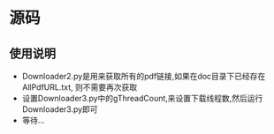 
# 源码

## 使用说明

- Downloader2.py是用来获取所有的pdf链接,如果在doc目录下已经存在AllPdfURL.txt, 则不需要再次获取
- 设置Downloader3.py中的gThreadCount,来设置下载线程数,然后运行Downloader3.py即可
- 等待...

